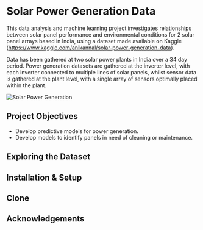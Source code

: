 # Solar Power Generation Data

This data analysis and machine learning project investigates relationships between solar panel performance and environmental conditions for 2 solar panel arrays based in India, using a dataset made available on Kaggle (https://www.kaggle.com/anikannal/solar-power-generation-data).

Data has been gathered at two solar power plants in India over a 34 day period. Power generation datasets are gathered at the inverter level, with each inverter connected to multiple lines of solar panels, whilst sensor data is gathered at the plant level, with a single array of sensors optimally placed within the plant.

![Solar Power Generation](https://github.com/PMetcalf/solar-power-generation-project/blob/master/solar_panel_low_res_201110.jpg)

Project Objectives
---

- Develop predictive models for power generation.
- Develop models to identify panels in need of cleaning or maintenance.

Exploring the Dataset
---

Installation & Setup
---

Clone
---

Acknowledgements
---
